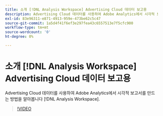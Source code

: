 ```yaml
---
title: 소개 [!DNL Analysis Workspace] Advertising Cloud 데이터 보고용
description: Advertising Cloud 데이터를 사용하여 Adobe Analytics에서 시각적 보고서를 만드는 방법을 알아봅니다 [!DNL Analysis Workspace].
exl-id: 83e96311-e871-4913-959e-473be62c5c47
source-git-commit: 1a5d4f41f6ef3e297fea43c6557513e7f5cfc900
workflow-type: tm+mt
source-wordcount: '0'
ht-degree: 0%

---
```


# 소개 [!DNL Analysis Workspace] Advertising Cloud 데이터 보고용

Advertising Cloud 데이터를 사용하여 Adobe Analytics에서 시각적 보고서를 만드는 방법을 알아봅니다 [!DNL Analysis Workspace].

>[!VIDEO](https://video.tv.adobe.com/v/33492)
